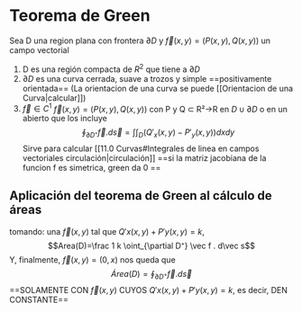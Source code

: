 # Teorema de Green
Sea D una region plana con frontera $\partial D$ y $\vec f(x, y)=(P(x,y),Q(x,y))$ un campo vectorial
1. D es una región compacta de $R^2$ que tiene a  $\partial D$
2. $\partial D$ es una curva cerrada, suave a trozos y simple ==positivamente orientada== (La orientacion de una curva se puede [[Orientacion de una Curva|calcular]])
3. $\vec f \in C^1$ $\vec f(x,y)=(P(x, y), Q(x, y))$ con P y Q $\subset$ R²->R en  $D\cup \partial D$ o en un abierto que los incluye
$$\oint_{\partial D⁺} \vec f.d\vec s= \int \int_D (Q'_x(x,y)-P'_y(x,y))dxdy$$
Sirve para calcular [[11.0 Curvas#Integrales de linea en campos vectoriales circulación|circulación]] 
==si la matriz jacobiana de la funcion f es simetrica, green da 0 ==
## Aplicación del teorema de Green al cálculo de áreas 
tomando:
una $\vec f(x, y)$ tal que $Q'x(x,y)+P'y(x,y)=k$, 
$$Area(D)=\frac 1 k \oint_{\partial D⁺} \vec f . d\vec s$$
Y, finalmente, $\vec f(x,y)=(0,x)$ 
nos queda que 
$$Área(D)=\oint_{\partial D^+} \vec f . d\vec s$$
==SOLAMENTE CON $\vec f(x,y)$ CUYOS $Q'x(x,y)+P'y(x,y)=k$, es decir,  DEN CONSTANTE==